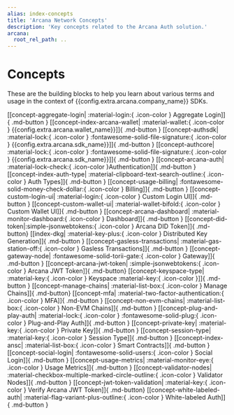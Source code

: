 ```yaml
---
alias: index-concepts
title: 'Arcana Network Concepts'
description: 'Key concepts related to the Arcana Auth solution.'
arcana:
  root_rel_path: ..
---
```


# Concepts

These are the building blocks to help you learn about various terms and usage in the context of {{config.extra.arcana.company_name}} SDKs.

[[concept-aggregate-login| :material-login:{ .icon-color } Aggregate Login]]{ .md-button }
[[concept-index-arcana-wallet| :material-wallet:{ .icon-color } {{config.extra.arcana.wallet_name}}]]{ .md-button }
[[concept-authsdk| :material-lock:{ .icon-color } :fontawesome-solid-file-signature:{ .icon-color } {{config.extra.arcana.sdk_name}}]]{ .md-button }
[[concept-authcore| :material-lock:{ .icon-color } :fontawesome-solid-file-signature:{ .icon-color } {{config.extra.arcana.sdk_name}}]]{ .md-button }
[[concept-arcana-auth| :material-lock-check:{ .icon-color }Authentication]]{ .md-button }
[[concept-index-auth-type| :material-clipboard-text-search-outline:{ .icon-color } Auth Types]]{ .md-button }
[[concept-usage-billing| :fontawesome-solid-money-check-dollar:{ .icon-color } Billing]]{ .md-button }
[[concept-custom-login-ui| :material-login:{ .icon-color } Custom Login UI]]{ .md-button }
[[concept-custom-wallet-ui| :material-wallet-bifold:{ .icon-color } Custom Wallet UI]]{ .md-button }
[[concept-arcana-dashboard| :material-monitor-dashboard:{ .icon-color } Dashboard]]{ .md-button }
[[concept-did-token|:simple-jsonwebtokens:{ .icon-color } Arcana DID Token]]{ .md-button}
[[index-dkg| :material-key-plus:{ .icon-color } Distributed Key Generation]]{ .md-button }
[[concept-gasless-transactions| :material-gas-station-off:{ .icon-color } Gasless Transactions]]{ .md-button }
[[concept-gateway-node| :fontawesome-solid-torii-gate:{ .icon-color } Gateway]]{ .md-button }
[[concept-arcana-jwt-token| :simple-jsonwebtokens:{ .icon-color } Arcana JWT Token]]{ .md-button}
[[concept-keyspace-type| :material-key:{ .icon-color } Keyspace :material-key:{ .icon-color }]]{ .md-button }
[[concept-manage-chains| :material-list-box:{ .icon-color } Manage Chains]]{ .md-button}
[[concept-mfa| :material-two-factor-authentication:{ .icon-color } MFA]]{ .md-button }
[[concept-non-evm-chains| :material-list-box:{ .icon-color } Non-EVM Chains]]{ .md-button }
[[concept-plug-and-play-auth| :material-lock:{ .icon-color } :fontawesome-solid-plug:{ .icon-color } Plug-and-Play Auth]]{ .md-button }
[[concept-private-key| :material-key:{ .icon-color } Private Key]]{ .md-button }
[[concept-session-type| :material-key:{ .icon-color } Session Type]]{ .md-button }
[[concept-index-ansc|  :material-list-box:{ .icon-color } Smart Contracts]]{ .md-button }
[[concept-social-login|  :fontawesome-solid-users:{ .icon-color } Social Login]]{ .md-button }
[[concept-usage-metrics| :material-monitor-eye:{ .icon-color } Usage Metrics]]{ .md-button }
[[concept-validator-nodes| :material-checkbox-multiple-marked-circle-outline:{ .icon-color } Validator Nodes]]{ .md-button }
[[concept-jwt-token-validation| :material-key:{ .icon-color } Verify Arcana JWT Token]]{ .md-button}
[[concept-white-labeled-auth| :material-flag-variant-plus-outline:{ .icon-color } White-labeled Auth]]{ .md-button }

